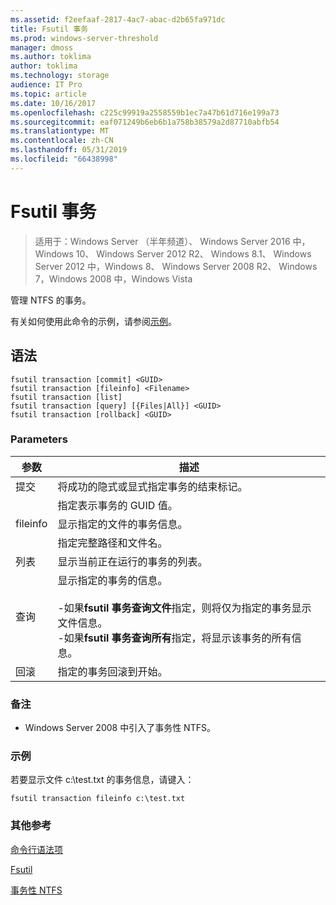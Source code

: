 ```yaml
---
ms.assetid: f2eefaaf-2817-4ac7-abac-d2b65fa971dc
title: Fsutil 事务
ms.prod: windows-server-threshold
manager: dmoss
ms.author: toklima
author: toklima
ms.technology: storage
audience: IT Pro
ms.topic: article
ms.date: 10/16/2017
ms.openlocfilehash: c225c99919a2558559b1ec7a47b61d716e199a73
ms.sourcegitcommit: eaf071249b6eb6b1a758b38579a2d87710abfb54
ms.translationtype: MT
ms.contentlocale: zh-CN
ms.lasthandoff: 05/31/2019
ms.locfileid: "66438998"
---
```

# <a name="fsutil-transaction"></a>Fsutil 事务
>适用于：Windows Server （半年频道）、 Windows Server 2016 中，Windows 10、 Windows Server 2012 R2、 Windows 8.1、 Windows Server 2012 中，Windows 8、 Windows Server 2008 R2、 Windows 7，Windows 2008 中，Windows Vista

管理 NTFS 的事务。

有关如何使用此命令的示例，请参阅[示例](#BKMK_examples)。

## <a name="syntax"></a>语法

```
fsutil transaction [commit] <GUID>
fsutil transaction [fileinfo] <Filename>
fsutil transaction [list]
fsutil transaction [query] [{Files|All}] <GUID>
fsutil transaction [rollback] <GUID>
```

### <a name="parameters"></a>Parameters

| 参数  |                                                                                                                                                     描述                                                                                                                                                     |
|------------|---------------------------------------------------------------------------------------------------------------------------------------------------------------------------------------------------------------------------------------------------------------------------------------------------------------------|
|   提交   |                                                                                                                      将成功的隐式或显式指定事务的结束标记。                                                                                                                      |
|   <GUID>   |                                                                                                                               指定表示事务的 GUID 值。                                                                                                                               |
|  fileinfo  |                                                                                                                              显示指定的文件的事务信息。                                                                                                                               |
| <Filename> |                                                                                                                                         指定完整路径和文件名。                                                                                                                                          |
|    列表    |                                                                                                                                 显示当前正在运行的事务的列表。                                                                                                                                  |
|   查询    | 显示指定的事务的信息。<br /><br />-如果**fsutil 事务查询文件**指定，则将仅为指定的事务显示文件信息。<br />-如果**fsutil 事务查询所有**指定，将显示该事务的所有信息。 |
|  回滚  |                                                                                                                                指定的事务回滚到开始。                                                                                                                                 |

### <a name="remarks"></a>备注

-   Windows Server 2008 中引入了事务性 NTFS。

### <a name="BKMK_examples"></a>示例
若要显示文件 c:\test.txt 的事务信息，请键入：

```
fsutil transaction fileinfo c:\test.txt  
```

### <a name="additional-references"></a>其他参考
[命令行语法项](Command-Line-Syntax-Key.md)

[Fsutil](Fsutil.md)

[事务性 NTFS](https://go.microsoft.com/fwlink/?LinkID=165402)



